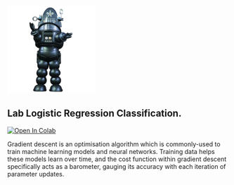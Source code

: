 <img src="images/robby.png" alt="drawing" width="200"/>

## Lab Logistic Regression Classification.



<a target="_blank" href="https://colab.research.google.com/github/antonioGoncalves64/ML/blob/main/Lab_logistic_regression_Classification.ipynb">
  <img src="https://colab.research.google.com/assets/colab-badge.svg" alt="Open In Colab"/>
</a>


Gradient descent is an optimisation algorithm which is commonly-used to train machine learning models and neural networks. Training data helps these models learn over time, and the cost function within gradient descent specifically acts as a barometer, gauging its accuracy with each iteration of parameter updates.
